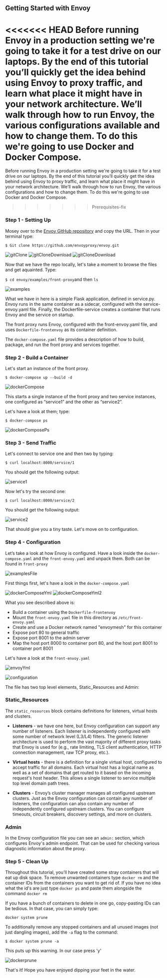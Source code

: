 ## Getting Started with Envoy

<<<<<<< HEAD
Before running Envoy in a production setting we're going to take it for a test drive on our laptops. By the end of this tutorial you’ll quickly get the idea behind using Envoy to proxy traffic, and learn what place it might have in your network architecture. We’ll walk through how to run Envoy, the various configurations available and how to change them. To do this we're going to use Docker and Docker Compose.
=======
Before running Envoy in a production setting we're going to take it for a test drive on our laptops. By the end of this tutorial you’ll quickly get the idea behind using Envoy to proxy traffic, and learn what place it might have in your network architecture. We’ll walk through how to run Envoy, the various configurations and how to change them. To do this we're going to use Docker and Docker Compose.
>>>>>>> Prerequisites-fix

### Step 1 - Setting Up

Mosey over to the [Envoy GitHub repository](https://github.com/envoyproxy/envoy) and copy the URL. Then in your terminal type: 

```$ Git clone https://github.com/envoyproxy/envoy.git```

 ![gitClone](Images/gitcloneenvoy.png)
 ![gitCloneDownload](Images/gitclone2.png)
 ![gitCloneDownload](Images/gitclone3.png)
 
Now that we have the repo locally, let's take a moment to browse the files and get aquainted. Type:

```$ cd envoy/examples/front-proxy```and then ```ls```


![examples](Images/cdenvoyexamples.png)

What we have in here is a simple Flask application, defined in service.py. Envoy runs in the same container as a sidecar, configured with the service-envoy.yaml file. Finally, the Dockerfile-service creates a container that runs Envoy and the service on startup.

The front proxy runs Envoy, configured with the front-envoy.yaml file, and uses `Dockerfile-frontenvoy` as its container definition.

The `docker-compose.yaml` file provides a description of how to build, package, and run the front proxy and services together.
 
### Step 2 - Build a Container

Let's start an instance of the front proxy. 

```$ docker-compose up --build -d```


![dockerCompose](Images/dockercompose.png)

This starts a single instance of the front proxy and two service instances, one configured as “service1” and the other as “service2”. 

Let's have a look at them; type: 

```$ docker-compose ps```


![dockerComposePs](Images/dockercomposeps.png)

### Step 3 - Send Traffic

Let's connect to service one and then two by typing: 

```$ curl localhost:8000/service/1```

You should get the following output: 

![service1](Images/curl1.png)

Now let's try the second one:

```$ curl localhost:8000/service/2```

You should get the following output: 

![service2](Images/curl2.png)

That should give you a tiny taste. Let's move on to configuration. 

### Step 4 - Configuration

Let’s take a look at how Envoy is configured. Have a look inside the `docker-compose.yaml` and the `front-envoy.yaml` and unpack them. Both can be found in `front-proxy`

![examplesFile](Images/frontproxyrepo.png)


First things first, let's have a look in the `docker-compose.yaml`


![dockerComposeYml](Images/dockercomposeyaml.png)
![dockerComposeYml2](Images/dockercomposeyaml2.png)

What you see described above is: 

* Build a container using the `Dockerfile-frontenvoy` 
* Mount the `front-envoy.yaml` file in this directory as `/etc/front-envoy.yaml`
* Create and use a Docker network named "envoymesh" for this container
* Expose port 80 to general traffic
* Expose port 8001 to the admin server
* Map the host port 8000 to container port 80, and the host port 8001 to container port 8001

Let's have a look at the `front-envoy.yaml`

![envoyYml](Images/frontenvoyyaml.png)

![configuration](Images/group.png)

The file has two top level elements, Static_Resources and Admin:

### Static_Resources

The `static_resources` block contains definitions for listeners, virtual hosts and clusters. 

* **Listeners** - we have one here, but Envoy configuration can support any number of listeners. Each listener is independently configured with some number of network level (L3/L4) filters. The generic listener architecture is used to perform the vast majority of different proxy tasks that Envoy is used for (e.g., rate limiting, TLS client authentication, HTTP connection management, raw TCP proxy, etc.).

* **Virtual hosts** - there is a definition for a single virtual host, configured to accept traffic for all domains. Each virtual host has a logical name as well as a set of domains that get routed to it based on the incoming request's host header. This allows a single listener to service multiple top level domain path trees.

* **Clusters** - Envoy’s cluster manager manages all configured upstream clusters. Just as the Envoy configuration can contain any number of listeners, the configuration can also contain any number of independently configured upstream clusters. You can configure timeouts, circuit breakers, discovery settings, and more on clusters.



### Admin

In the Envoy configuration file you can see an `admin:` section, which configures Envoy's admin endpoint. That can be used for checking various diagnostic information about the proxy.


### Step 5 - Clean Up

Throughout this tutorial, you'll have created some stray containers that will eat up disk space. To remove unwanted containers type `docker rm` and the container IDs from the containers you want to get rid of. If you have no idea what the id's are just type `docker ps` and paste them alongside the command `docker rm`

If you have a bunch of containers to delete in one go, copy-pasting IDs can be tedious. In that case, you can simply type:

`docker system prune`

To additionally remove any stopped containers and all unused images (not just dangling images), add the `-a` flag to the command:

`$ docker system prune -a`

This puts up this warning. In our case press 'y'

![dockerprune](Images/dockerprune.png)

That's it! Hope you have enjoyed dipping your feet in the water.



 
 

 
 
 


 

